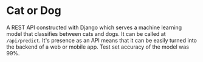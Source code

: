 # Cat or Dog
A REST API constructed with Django which serves a machine learning model that classifies between cats and dogs. It can be called at ```/api/predict```.
It's presence as an API means that it can be easily turned into the backend of a web or mobile app. Test set accuracy of the model was 99%.